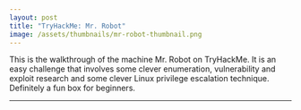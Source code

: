 ```yaml
---
layout: post
title: "TryHackMe: Mr. Robot"
image: /assets/thumbnails/mr-robot-thumbnail.png
---
```


This is the walkthrough of the machine Mr. Robot on TryHackMe. It is an easy challenge that involves some clever enumeration, vulnerability and exploit research and some clever Linux privilege escalation technique. Definitely a fun box for beginners.

---